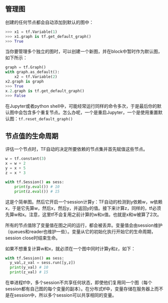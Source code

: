 ## 管理图

创建的任何节点都会自动添加到默认的图中：

```python
>>> x1 = tf.Variable(1)
>>> x1.graph is tf.get_default_graph()
>>> True
```

当你要管理多个独立的图时，可以创建一个新图，并在block中暂时作为默认图，如下所示：

```python
graph = tf.Graph()
with graph.as_default():
    x2 = tf.Variable(2)
x2.graph is graph
>>> True
x.2.graph is tf.get_default_graph()
>>> False
```

在Jupyter或者python shell中，可能经常运行同样的命令多次，于是最后你的默认图中会包含多个重复节点。怎么办呢，一个是重启Jupyter，一个是使用重置默认图：```tf.reset_default_graph()```

## 节点值的生命周期

评估一个节点时，TF自动的决定所要依赖的节点集并首先赋值这些节点。

```python
w = tf.constant(3)
x = w + 2
y = x + 5
z = x * 3

with tf.Session() as sess:
    print(y.eval()) # 10
    print(z.eval()) # 15
```

这是个简单图。然后它开启一个session计算y：TF自动的检测到y依赖w，w依赖x，于是它先算w，然后x，然后y，并返回y的值。接下来计算z，同样的，tf必须先算w和x。注意，这里tf不会复用之前计算的w和x值。也就是x和w被算了2次。

所有的节点值除了变量值在图之间的运行，都会被丢弃。变量值会由session维护（queues和reader也维护一些）。变量从它的初始化执行开始它的生命周期，session close时结束生命。

如果不想重复计算w和x，就必须在一个图中同时计算y和z，如下：

```python
with tf.Session() as sess:
  y_val,z_val = sess.run([y,z])
  print(y_val) # 10
  print(z_val) # 15
```

在单进程tf中，多个session不共享任何状态，即使他们复用同一个图（每个session都有自己图的每个变量的副本）。在分布式tf中，变量存储在服务器上而不是在session中，所以多个session可以共享相同的变量。



